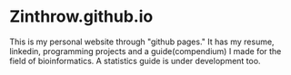 # Zinthrow.github.io
This is my personal website through "github pages." It has my resume, linkedin, programming projects and a guide(compendium) I made for the field of bioinformatics. A statistics guide is under development too.
